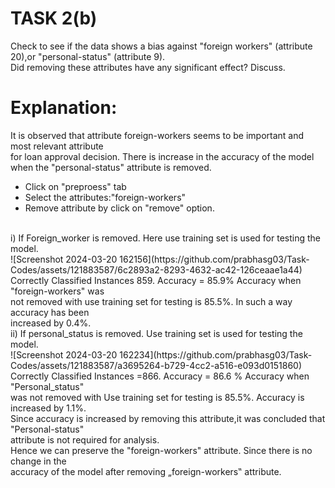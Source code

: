 # TASK 2(b)
Check to see if the data shows a bias against "foreign workers" (attribute 20),or "personal-status" (attribute 9).<br>
Did removing these attributes have any significant effect? Discuss.
# Explanation:
It is observed that attribute foreign-workers seems to be important and most relevant attribute<br> 
for loan approval decision. There is increase in the accuracy of the model when the "personal-status" attribute is removed.<br>
 - Click on "preproess" tab
 - Select the attributes:"foreign-workers"
 - Remove attribute by click on "remove" option.
<br>
i) If Foreign_worker is removed. Here use training set is used for testing the model.<br>
![Screenshot 2024-03-20 162156](https://github.com/prabhasg03/Task-Codes/assets/121883587/6c2893a2-8293-4632-ac42-126ceaae1a44)
Correctly Classified Instances 859. Accuracy = 85.9% Accuracy when "foreign-workers" was<br>
not removed with use training set for testing is 85.5%. In such a way accuracy has been <br>
increased by 0.4%.<br>
ii) If personal_status is removed. Use training set is used for testing the model.<br>
![Screenshot 2024-03-20 162234](https://github.com/prabhasg03/Task-Codes/assets/121883587/a3695264-b729-4cc2-a516-e093d0151860)
Correctly Classified Instances =866. Accuracy = 86.6 % Accuracy when "Personal_status"<br>
was not removed with Use training set for testing is 85.5%. Accuracy is increased by 1.1%.<br> 
Since accuracy is increased by removing this attribute,it was concluded that "Personal-status"<br>
attribute is not required for analysis.<br>
Hence we can preserve the "foreign-workers" attribute. Since there is no change in the <br>
accuracy of the model after removing „foreign-workers‟ attribute.<br>
